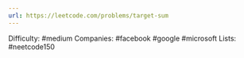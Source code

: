 ```yaml
---
url: https://leetcode.com/problems/target-sum
---
```


Difficulty: #medium
Companies: #facebook #google #microsoft
Lists: #neetcode150
